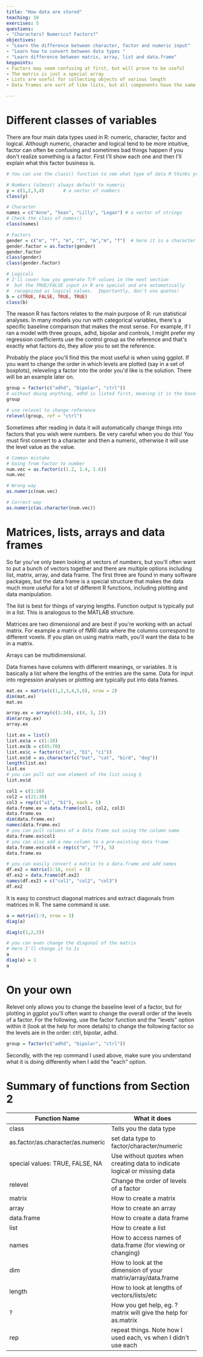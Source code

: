 ```yaml
---
title: "How data are stored"
teaching: 10
exercises: 5
questions:
- "Characters? Numerics? Factors?"
objectives:
- "Learn the difference between character, factor and numeric input"
- "Learn how to convert between data types "
- "Learn difference between matrix, array, list and data.frame"
keypoints:
- Factors may seem confusing at first, but will prove to be useful
- The matrix is just a special array
- Lists are useful for collecting objects of various length
- Data frames are sort of like lists, but all components have the same length

---
```


# Different classes of variables

There are four main data types used in R: numeric, character, factor and logical.  Although numeric, character and logical tend to be more intuitive, factor can often be confusing and sometimes bad things happen if you don't realize something is a factor.  First I'll show each one and then I'll explain what this factor business is.


```r
# You can use the class() function to see what type of data R thinks you have

# Numbers (almost) always default to numeric
y = c(1,2,3,4)       # a vector of numbers
class(y)

# Character
names = c("Anne", "Sean", "Lilly", "Logan") # a vector of strings
# Check the class of names()
class(names)

# Factors
gender = c("m", "f", "m", "f", "m","m", "f")  # here it is a character
gender.factor = as.factor(gender)        
gender.factor
class(gender)
class(gender.factor)

# Logicals
# I'll cover how you generate T/F values in the next section
#  but the TRUE/FALSE input in R are special and are automatically 
#  recognized as logical values.  Importantly, don't use quotes!
b = c(TRUE, FALSE, TRUE, TRUE)
class(b)
```
The reason R has factors relates to the main purpose of R: run statistical analyses.  In many models you run with categorical variables, there's a specific baseline comparison that makes the most sense.  For example, if I ran a model with three groups, adhd, bipolar and controls, I might prefer my regression coefficients use the control group as the reference and that's exactly what factors do, they allow you to set the reference.  

Probably the place you'll find this the most useful is when using ggplot.  If you want to change the order in which levels are plotted (say in a set of boxplots), releveling a factor into the order you'd like is the solution.  There will be an example later on.


```r
group = factor(c("adhd", "bipolar", "ctrl"))
# without doing anything, adhd is listed first, meaning it is the baseline
group

# use relevel to change reference
relevel(group, ref = "ctrl")
```
Sometimes after reading in data it will automatically change things into factors that you wish were numbers.  Be very careful when you do this!  You must first convert to a character and then a numeric, otherwise it will use the level value as the value.  

```r
# Common mistake
# Going from factor to number
num.vec = as.factor(c(1.2, 1.4, 1.6))
num.vec

# Wrong way
as.numeric(num.vec)

# Correct way
as.numeric(as.character(num.vec))
```

# Matrices, lists, arrays and data frames
So far you've only been looking at vectors of numbers, but you'll often want to put a bunch of vectors together and there are multiple options including list, matrix, array, and  data frame.  The first three are found in many software packages, but the data frame is a special structure that makes the data much more useful for a lot of different R functions, including plotting and data manipulation.

The list is best for things of varying lengths.  Function output is typically put in a list.  This is analogous to the MATLAB structure.

Matrices are two dimensional and are best if you're working with an actual matrix.  For example a matrix of fMRI data where the columns correspond to different voxels.  If you plan on using matrix math, you'll want the data to be in a matrix.

Arrays can be multidimensional.

Data frames have columns with different meanings, or variables.  It is basically a list where the lengths of the entries are the same.  Data for input into regression analyses or plotting are typically put into data frames.


```r
mat.ex = matrix(c(1,2,3,4,5,6), nrow = 2)
dim(mat.ex)
mat.ex

array.ex = array(c(1:24), c(4, 3, 2))
dim(array.ex)
array.ex

list.ex = list()
list.ex$a = c(1:10)
list.ex$b = c(45:70)
list.ex$c = factor(c("a1", "b1", "c1"))
list.ex$d = as.character(c("bat", "cat", "bird", "dog"))
length(list.ex)
list.ex
# you can pull out one element of the list using $
list.ex$d

col1 = c(1:10)
col2 = c(21:30)
col3 = rep(c("a1", "b1"), each = 5)
data.frame.ex = data.frame(col1, col2, col3)
data.frame.ex
dim(data.frame.ex)
names(data.frame.ex)
# you can pull columns of a data frame out using the column name
data.frame.ex$col1
# you can also add a new column to a pre-existing data frame
data.frame.ex$col4 = rep(c("m", "f"), 5)
data.frame.ex

# you can easily convert a matrix to a data.frame and add names
df.ex2 = matrix(1:18, ncol = 3)
df.ex2 = data.frame(df.ex2)
names(df.ex2) = c("col1", "col2", "col3")
df.ex2
```

It is easy to construct diagonal matrices and extract diagonals from matrices in R.  The same command is use.

```r
a = matrix(1:9, nrow = 3)
diag(a)

diag(c(1,2,3))

# you can even change the diagonal of the matrix
# Here I'll change it to 1s
a
diag(a) = 1
a
```

# On your own
Relevel only allows you to change the baseline level of a factor, but for plotting in ggplot you'll often want to change the overall order of the levels of a factor.  For the following, use the factor function and the "levels" option within it (look at the help for more details) to change the following factor so the levels are in the order: ctrl, bipolar, adhd.

```r
group = factor(c("adhd", "bipolar", "ctrl"))
```

Secondly, with the rep command I used above, make sure you understand what it is doing differently when I add the "each" option.

# Summary of functions from Section 2

Function Name | What it does
------------------------- | -------------------------
class | Tells you the data type
as.factor/as.character/as.numeric | set data type to factor/character/numeric
special values: TRUE, FALSE, NA | Use without quotes when creating data to indicate logical or missing data
relevel | Change the order of levels of a factor
matrix| How to create a matrix
array | How to create an array
data.frame | How to create a data frame
list | How to create a list
names | How to access names of data.frame (for viewing or changing)
dim | How to look at the dimension of your matrix/array/data.frame
length|  How to look at lengths of vectors/lists/etc
? | How you get help, eg. ?matrix will give the help for as.matrix
rep | repeat things.  Note how I used each, vs when I didn't use each

